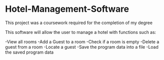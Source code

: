 # Hotel-Management-Software
This project was a coursework required for the completion of my degree

This software will allow the user to manage a hotel with functions such as:

-View all rooms
-Add a Guest to a room
-Check if a room is empty
-Delete a guest from a room
-Locate a guest
-Save the program data into a file
-Load the saved program data
